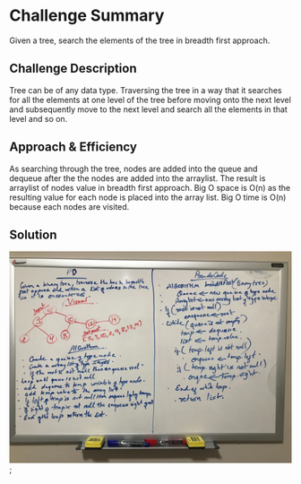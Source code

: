 # Challenge Summary
<!-- Short summary or background information -->
Given a tree, search the elements of the tree in breadth first approach.

## Challenge Description
<!-- Description of the challenge -->
Tree can be of any data type. Traversing the tree in a way that it searches for all the 
elements at one level of the tree before moving onto the next level and subsequently 
move to the next level and search all the elements in that level and so on. 


## Approach & Efficiency
<!-- What approach did you take? Why? What is the Big O space/time for this approach? -->
As searching through the tree, nodes are added into the queue and dequeue after the 
the nodes are added into the arraylist. The result is arraylist of nodes value in breadth
first approach. Big O space is O(n) as the resulting value for each node is placed into the 
array list. Big O time is O(n) because each nodes are visited.

## Solution
<!-- Embedded whiteboard image -->
![BreadthFirst WhiteBoard](../assets/breadthFirst.jpg);